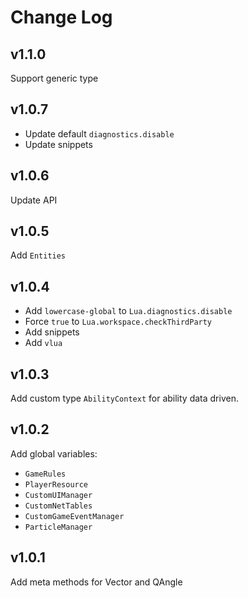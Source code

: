 # Change Log

## v1.1.0

Support generic type

## v1.0.7

-   Update default `diagnostics.disable`
-   Update snippets

## v1.0.6

Update API

## v1.0.5

Add `Entities`

## v1.0.4

-   Add `lowercase-global` to `Lua.diagnostics.disable`
-   Force `true` to `Lua.workspace.checkThirdParty`
-   Add snippets
-   Add `vlua`

## v1.0.3

Add custom type `AbilityContext` for ability data driven.

## v1.0.2

Add global variables:

-   `GameRules`
-   `PlayerResource`
-   `CustomUIManager`
-   `CustomNetTables`
-   `CustomGameEventManager`
-   `ParticleManager`

## v1.0.1

Add meta methods for Vector and QAngle
